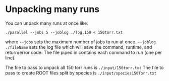 # Unpacking many runs

You can unpack many runs at once like:
```
./parallel --jobs 5 --joblog ./log.150 < 150torr.txt
```

where `--jobs` sets the maximum number of jobs to run at once. `--joblog ./fileName` sets the log file which will save the command, runtime, and return/error code. The file piped in contains each command to run (one per line).

The file to pass to unpack all 150 torr runs is `./input/150torr.txt`
The file to pass to create ROOT files split by species is `./input/species150Torr.txt`
